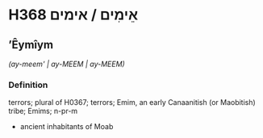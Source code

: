 # H368 אֵימִים / אימים

## ʼÊymîym

_(ay-meem' | ay-MEEM | ay-MEEM)_

### Definition

terrors; plural of H0367; terrors; Emim, an early Canaanitish (or Maobitish) tribe; Emims; n-pr-m

- ancient inhabitants of Moab
